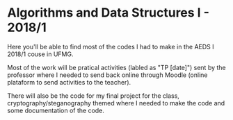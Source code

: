 # Algorithms and Data Structures I - 2018/1

Here you'll be able to find most of the codes I had to make in the AEDS I 2018/1 couse in UFMG.

Most of the work will be pratical activities (labled as "TP [date]") sent by the professor where I needed to send back online through Moodle (online plataform to send activities to the teacher).

There will also be the code for my final project for the class, cryptography/steganography themed where I needed to make the code and some documentation of the code.
